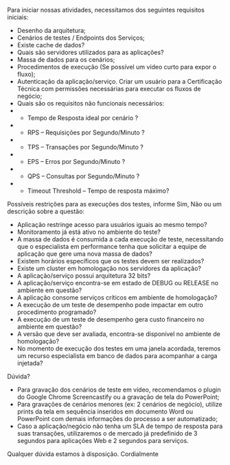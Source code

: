 Para iniciar nossas atividades, necessitamos dos seguintes requisitos iniciais:

- Desenho da arquitetura;
- Cenários de testes / Endpoints dos Serviços;
- Existe cache de dados?
- Quais são servidores utilizados para as aplicações?
- Massa de dados para os cenários;
- Procedimentos de execução (Se possível um vídeo curto para expor o fluxo);
- Autenticação da aplicação/serviço. Criar um usuário para a Certificação Técnica com permissões necessárias para executar os fluxos de negócio;
- Quais são os requisitos não funcionais necessários:
- - Tempo de Resposta ideal por cenário ?
- - RPS – Requisições por Segundo/Minuto ?
- - TPS – Transações por Segundo/Minuto ?
- - EPS – Erros por Segundo/Minuto ?
- - QPS – Consultas por Segundo/Minuto ?
- - Timeout Threshold – Tempo de resposta máximo?

Possíveis restrições para as execuções dos testes, informe Sim, Não ou um descrição sobre a questão:

- Aplicação restringe acesso para usuários iguais ao mesmo tempo?
- Monitoramento já está ativo no ambiente do teste?
- A massa de dados é consumida a cada execução de teste, necessitando que o especialista em performance tenha que solicitar a equipe de aplicação que gere uma nova massa de dados?
- Existem horários específicos que os testes devem ser realizados?
- Existe um cluster em homologação nos servidores da aplicação?
- A aplicação/serviço possui arquitetura 32 bits?
- A aplicação/serviço encontra-se em estado de DEBUG ou RELEASE no ambiente em questão?
- A aplicação consome serviços críticos em ambiente de homologação?
- A execução de um teste de desempenho pode impactar em outro procedimento programado?
- A execução de um teste de desempenho gera custo financeiro no ambiente em questão?
- A versão que deve ser avaliada, encontra-se disponível no ambiente de homologação?
- No momento de execução dos testes em uma janela acordada, teremos um recurso especialista em banco de dados para acompanhar a carga injetada?

Dúvida?

- Para gravação dos cenários de teste em vídeo, recomendamos o plugin do Google Chrome Screencastify ou a gravação de tela do PowerPoint;
- Para gravações de cenários menores (ex: 2 cenários de negócio), utilize prints da tela em sequência inseridos em documento Word ou PowerPoint com demais informações do processo a ser automatizado;
- Caso a aplicação/negócio não tenha um SLA de tempo de resposta para suas transações, utilizaremos o de mercado já predefinido de 3 segundos para aplicações Web e 2 segundos para serviços.

Qualquer dúvida estamos à disposição.
Cordialmente
